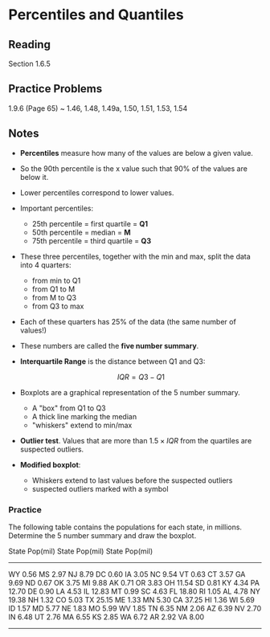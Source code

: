# Percentiles and Quantiles

## Reading

Section 1.6.5

## Practice Problems

1.9.6 (Page 65)
  ~ 1.46, 1.48, 1.49a, 1.50, 1.51, 1.53, 1.54

## Notes

- **Percentiles** measure how many of the values are below a given value.
- So the 90th percentile is the x value such that 90% of the values are below it.
- Lower percentiles correspond to lower values.
- Important percentiles:
    - 25th percentile = first quartile = **Q1**
    - 50th percentile = median = **M**
    - 75th percentile = third quartile = **Q3**
- These three percentiles, together with the min and max, split the data into 4 quarters:
    - from min to Q1
    - from Q1 to M
    - from M to Q3
    - from Q3 to max
- Each of these quarters has 25% of the data (the same number of values!)
- These numbers are called the **five number summary**.
- **Interquartile Range** is the distance between Q1 and Q3:

    $$IQR = Q3 - Q1$$

- Boxplots are a graphical representation of the 5 number summary.
    - A "box" from Q1 to Q3
    - A thick line marking the median
    - "whiskers" extend to min/max
- **Outlier test**. Values that are more than $1.5\times IQR$ from the quartiles are suspected outliers.
- **Modified boxplot**:
    - Whiskers extend to last values before the suspected outliers
    - suspected outliers marked with a symbol

### Practice

The following table contains the populations for each state, in millions. Determine the 5 number summary and draw the boxplot.

State   Pop(mil) State   Pop(mil) State   Pop(mil)
------ --------- ------ --------- ------ ---------
WY          0.56 MS          2.97 NJ          8.79
DC          0.60 IA          3.05 NC          9.54
VT          0.63 CT          3.57 GA          9.69
ND          0.67 OK          3.75 MI          9.88
AK          0.71 OR          3.83 OH         11.54
SD          0.81 KY          4.34 PA         12.70
DE          0.90 LA          4.53 IL         12.83
MT          0.99 SC          4.63 FL         18.80
RI          1.05 AL          4.78 NY         19.38
NH          1.32 CO          5.03 TX         25.15
ME          1.33 MN          5.30 CA         37.25
HI          1.36 WI          5.69
ID          1.57 MD          5.77
NE          1.83 MO          5.99
WV          1.85 TN          6.35
NM          2.06 AZ          6.39
NV          2.70 IN          6.48
UT          2.76 MA          6.55
KS          2.85 WA          6.72
AR          2.92 VA          8.00
------ --------- ------ --------- ------ ---------
